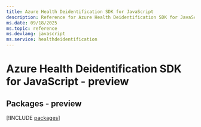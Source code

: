 ```yaml
---
title: Azure Health Deidentification SDK for JavaScript
description: Reference for Azure Health Deidentification SDK for JavaScript
ms.date: 09/18/2025
ms.topic: reference
ms.devlang: javascript
ms.service: healthdeidentification
---
```

# Azure Health Deidentification SDK for JavaScript - preview
## Packages - preview
[!INCLUDE [packages](health-deidentification-index.md)]